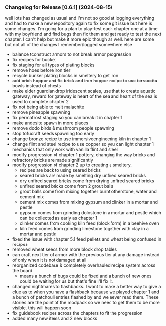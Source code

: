 ### Changelog for Release [0.6.1] (2024-08-15)

well lots has changed as usual and I'm not so good at logging everything and had to make a new repository again to fix some git issue but here is some changes. I'm going for a plan to play-test each chapter one at a time with my boyfriend and find bugs then fix them and get ready to test the next chapter. I can't help but make it more epic though as well. here are some but not all of the changes I remember/logged somewhere else

- balance tconstruct armors to not break armor progression
- fix recipes for bucket
- fix staging for all types of plating blocks
- remove hoes before iron tier
- recycle bunker plating blocks in smeltery to get iron
- add brick hopper and fix brick and iron hopper recipe to use terracotta bowls instead of chests
- make elder guardian drop iridescent scales, use that to create aquatic gateway, reward for gateway is heart of the sea and heart of the sea is used to complete chapter 2
- fix not being able to melt malachite
- remove pineapple spawning
- fix permafrost staging so you can break it in chapter 1
- make andesite spawn in more places
- remove dodo birds & mushroom people spawning
- stop tofucraft seeds spawning too early
- change bronze recipe to use immersiveengineering kiln in chapter 1
- change flint and steel recipe to use copper so you can light chapter 1 mechanics that only work with vanilla flint and steel
- modify progression of chapter 1 pottery, changing the way bricks and refractory bricks are made significantly
- modify progression of chapter 2 up to creating a smeltery.
  - recipes are back to using seared bricks
  - seared bricks are made by smelting dry unfired seared bricks
  - dry unfired seared bricks come from drying unfired seared bricks
  - unfired seared bricks come from 2 grout balls
  - grout balls come from mixing together burnt otherstone, water and cement mix
  - cement mix comes from mixing gypsum and clinker in a mortar and pestle
  - gypsum comes from grinding dolostone in a mortar and pestle which can be collected as early as chapter 1
  - clinker comes from cooking kiln feed (block form) in a beehive oven
  - kiln feed comes from grinding limestone together with clay in a mortar and pestle
- fixed the issue with chapter 5.1 feed pellets and wheat being confused in recipes
- removed wheat seeds from more block drop tables
- can craft next tier of armor with the previous tier at any damage instead of only when it is not damaged at all
- reorganized codebase & completely overhauled recipe system across the board
  - means a bunch of bugs could be fixed and a bunch of new ones could be waiting for us but that's fine I'll fix it.
- changed nightmares to flashbacks. I want to make a better way to give a clue as to when you have a flashback because we played chapter 1 and a bunch of patchouli entries flashed by and we never read them. These stories are the point of the modpack so we need to get them to be more visible. this will happen soon
- fix guidebook recipes across the chapters to fit the progression
- added many new items and 2 new blocks
